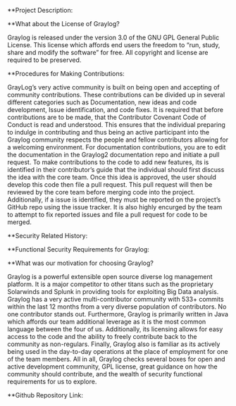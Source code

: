 
**Project Description:

**What about the License of Graylog?

  Graylog is released under the version 3.0 of the GNU GPL General Public License. This license which affords end users the freedom to “run, study, share and modify the software” for free. All copyright and license are required to be preserved.

**Procedures for Making Contributions:

  GrayLog’s very active community is built on being open and accepting of community contributions. These contributions can be divided up in several different categories such as Documentation, new ideas and code development, Issue identification, and code fixes. It is required that before contributions are to be made, that the Contributor Covenant Code of Conduct is read and understood. This ensures that the individual preparing to indulge in contributing and thus being an active participant into the Graylog community respects the people and fellow contributors allowing for a welcoming environment. For documentation contributions, you are to edit the documentation in the Graylog2 documentation repo and initiate a pull request. To make contributions to the code to add new features, its is identified in their contributor’s guide that the individual should first discuss the idea with the core team. Once this idea is approved, the user should develop this code then file a pull request. This pull request will then be reviewed by the core team before merging code into the project. Additionally, if a issue is identified, they must be reported on the project’s GitHub repo using the issue tracker. It is also highly encurged by the team to attempt to fix reported issues and file a pull request for code to be merged.

**Security Related History:

**Functional Security Requirements for Graylog:


**What was our motivation for choosing Graylog?


Graylog is a powerful extensible open source diverse log management platform. It is a major competitor to other titans such as the proprietary Solarwinds and Splunk in providing tools for exploiting Big Data analysis. Graylog has a very active multi-contributor community with 533+ commits within the last 12 months from a very diverse population of contributors. No one contributor stands out. Furthermore, Graylog is primarily written in Java which affords our team additional leverage as it is the most common language between the four of us. Additionally, its licensing allows for easy access to the code and the ability to freely contribute back to the community as non-regulars. Finally, Graylog also is familiar as its actively being used in the day-to-day operations at the place of employment for one of the team members. All in all, Graylog checks several boxes for open and active development community, GPL license, great guidance on how the community should contribute, and the wealth of security functional requirements for us to explore.

**Github Repository Link:




